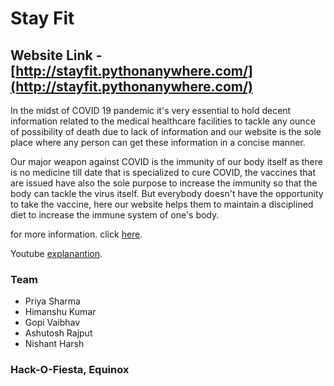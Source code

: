 # Stay Fit
## Website Link - [http://stayfit.pythonanywhere.com/](http://stayfit.pythonanywhere.com/)
In the midst of COVID 19 pandemic it's very essential to hold decent information related to the medical healthcare facilities to tackle any ounce of possibility of death due to lack of information and our website is the sole place where any person can get these information in a concise manner.


Our major weapon against COVID is the immunity of our body itself as there is no medicine till date that is specialized to cure COVID, the vaccines that are issued have also the sole purpose to increase the immunity so that the body can tackle the virus itself. But everybody doesn't have the opportunity to take the vaccine, here our website helps them to maintain a disciplined diet to increase the immune system of one's body. 

for more information. click [here](https://docs.google.com/presentation/d/1M15Nb2PY9CaYH9ZU8bETDSvifm9h6TwssXilmMRv558/edit?usp=sharing).

Youtube [explanantion](https://youtu.be/jRKktxfAG10).
### Team
- Priya Sharma
- Himanshu Kumar
- Gopi Vaibhav
- Ashutosh Rajput
- Nishant Harsh




### Hack-O-Fiesta, Equinox
